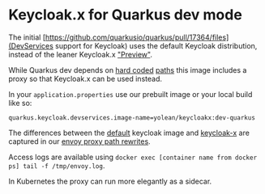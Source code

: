 # Keycloak.x for Quarkus dev mode

The initial [https://github.com/quarkusio/quarkus/pull/17364/files](DevServices support for Keycloak) uses the default Keycloak distribution,
instead of the leaner Keycloak.x ["Preview"](https://www.keycloak.org/downloads).

While Quarkus dev depends on [hard coded](https://github.com/quarkusio/quarkus/blob/2.1.0.Final/extensions/oidc/deployment/src/main/java/io/quarkus/oidc/deployment/devservices/keycloak/KeycloakDevServicesProcessor.java#L169) [paths](https://github.com/quarkusio/quarkus/blob/2.1.0.Final/extensions/oidc/deployment/src/main/java/io/quarkus/oidc/deployment/devservices/keycloak/KeycloakDevServicesProcessor.java#L342)
this image includes a proxy so that Keycloak.x can be used instead.

In your `application.properties` use our prebuilt image or your local build like so:

```
quarkus.keycloak.devservices.image-name=yolean/keycloakx:dev-quarkus
```

The differences between the [default](https://quay.io/quay.io/keycloak/keycloak) keycloak image and [keycloak-x](quay.io/keycloak/keycloak-x) are captured in our
[envoy proxy path rewrites](./docker-entrypoint-with-proxy.sh#L60).

Access logs are available using `docker exec [container name from docker ps] tail -f /tmp/envoy.log`.

In Kubernetes the proxy can run more elegantly as a sidecar.
